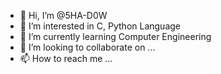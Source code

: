 - 👋 Hi, I’m @5HA-D0W
- 👀 I’m interested in C, Python Language
- 🌱 I’m currently learning Computer Engineering
- 💞️ I’m looking to collaborate on ...
- 📫 How to reach me ...

<!---
5HA-D0W/5HA-D0W is a ✨ special ✨ repository because its `README.md` (this file) appears on your GitHub profile.
You can click the Preview link to take a look at your changes.
--->
